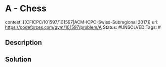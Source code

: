 # A - Chess

contest: [[CFICPC/101597/101597|ACM-ICPC-Swiss-Subregional 2017]]
url: https://codeforces.com/gym/101597/problem/A
Status: #UNSOLVED
Tags: #

## Description

## Solution

